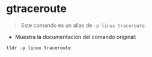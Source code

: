 # gtraceroute

> Este comando es un alias de `-p linux traceroute`.

- Muestra la documentación del comando original:

`tldr -p linux traceroute`
